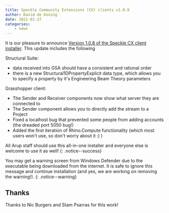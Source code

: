 ```yaml
---
title: Speckle Community Extensions (CX) clients v1.0.8
author: David de Koning
date: 2021-01-27
categories: 
    - news
---
```


It is our pleasure to announce [Version 1.0.8 of the Speckle CX client installer](https://github.com/arup-group/SpeckleInstaller/releases/tag/1.0.8.33337). This update includes the following

Structural Suite:
* data received into GSA should have a consistent and rational order
* there is a new Structural1DPropertyExplicit data type, which allows you to specify a property by it's Engineering Beam Theory parameters

Grasshopper client:
* The Sender and Receiver components now show what server they are connected to
* The Sender component allows you to directly add the stream to a Project
* Fixed a localhost bug that prevented some people from adding accounts (the dreaded port 5050 bug!)
* Added the first iteration of Rhino.Compute functionality (which most users won't use, so don't worry about it :) )

All Arup staff should use this all-in-one installer and everyone else is welcome to use it as well!
{: .notice--success}

You may get a warning screen from Windows Defender due to the executable being downloaded from the internet. It is safe to ignore this message and continue installation (and yes, we are working on removing the warning!).
{: .notice--warning}

## Thanks

Thanks to Nic Burgers and Stam Psarras for this work!
